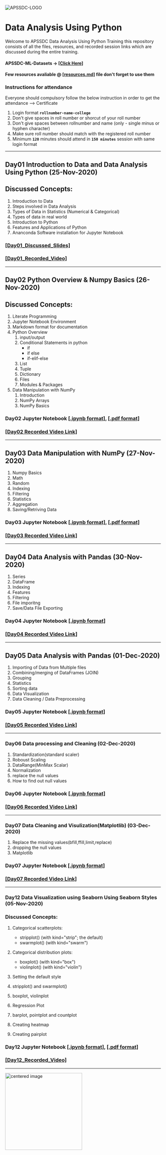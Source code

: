 ![APSSDC-LOGO](https://drive.google.com/uc?export=download&id=15AKQ6_-BixW4K6mL6RPphF5EKXqYF2zj)

# Data Analysis Using Python

Welcome to APSSDC Data Analysis Using Python Training this repository consists of all the files, resources, and recorded session links which are discussed during the entire training.

#### APSSDC-ML-Datasets → [[Click Here]](https://github.com/AP-State-Skill-Development-Corporation/Datasets)

#### Few resources avaliable @ [[resources.md]](resources.md) file don't forget to use them

### Instructions for attendance

Everyone should compulsory follow the below instruction in order to get the attendance --> Certificate

1. Login format **`rollnumber-name-college`**
2. Don't give spaces in roll number or shorcut of your roll number
3. Don't give spaces between rollnumber and name (only - single minus or hyphen character)
4. Make sure roll number should match with the registered roll number
5. Minimum **`120`** minutes should attend in **`150 minutes`** session with same login format
----------------------------
<!-----
******************************
Reference purpose follow this below things

1. Commit message format
- For content updation -- Added dayNo discussed content
-For Readme.md file updation --  Updated dayNo content
-For resources.md file updation --  Updated resourceName

2.README.md content

DayNo SampleLessonName (Date)

Discussed Concepts:
1. Topic-1
2. Topic-2

[[DayNo_Notebook_Link]]()
[[DayNo_Recorded_Video_Link]]()
*************************
--->

## Day01 Introduction to Data and Data Analysis Using Python (25-Nov-2020)

## Discussed Concepts:

1. Introduction to Data
1. Steps involved in Data Analysis
1. Types of Data in Statistics (Numerical & Categorical)
1. Types of data in real world
1. Introduction to Python
1. Features and Applications of Python
1. Ananconda Software installation for Jupyter Notebook


### [[Day01_Discussed_Slides]](Day01_25Nov2020/Data_Analysis_Using_Python_Slides.pdf)
### [[Day01_Recorded_Video]](https://transcripts.gotomeeting.com/#/s/217ae52e586165a1703e8d0854ef3207c29662d64e142020243dd4aae57ec3ac)

-----------

## Day02 Python Overview & Numpy Basics (26-Nov-2020)

## Discussed Concepts:
1. Literate Programming
1. Jupyter Notebook Environment
1. Markdown format for documentation
1. Python Overview
    1. input/output
    1. Conditional Statements in python
        - if
        - if else
        - if-elif-else
    1. List
    1. Tuple
    1. Dictionary
    1. Files
    1. Modules & Packages
1. Data Manipulation with NumPy
    1. Introduction
    1. NumPy Arrays
    1. NumPy Basics

### Day02 Jupyter Notebook [[.ipynb format]](Day02_26Nov2020/Python_Overview_&_Numpy_Basics.ipynb), [[.pdf format]](Day02_26Nov2020/Python_Overview_&_Numpy_Basics.pdf)

### [[Day02 Recorded Video Link]](https://transcripts.gotomeeting.com/#/s/fa894c5f28a9c8540961845e34edf6d0209cce629f1f78f80c2931fa4cc4a949)
********


## Day03 Data Manipulation with NumPy (27-Nov-2020)

1. Numpy Basics
2. Math
3. Random
4. Indexing
5. Filtering
6. Statistics
7. Aggregation
8. Saving/Retriving Data

### Day03 Jupyter Notebook [[.ipynb format]](Day03_27Nov2020/Data_Manuplation_using_Numpy.ipynb), [[.pdf format]](Day03_27Nov2020/Data_Manuplation_using_Numpy.pdf)

### [[Day03 Recorded Video Link]](https://transcripts.gotomeeting.com/#/s/aa9f1e15d548eb617bed504facfe81dffa3f1f7785398fc9c38e120c26738755)
********

## Day04 Data Analysis with Pandas (30-Nov-2020)

1. Series
1. DataFrame
1. Indexing
1. Features
1. Filtering
1. File imporitng
1. Save/Data File Exporting

### Day04 Jupyter Notebook [[.ipynb format]](Day04_30Nov2020/Day04_30Nov2020.ipynb)

### [[Day04 Recorded Video Link]](https://transcripts.gotomeeting.com/#/s/b3b28f38ed33b6da50f71b1c7e28bb9a28af81c2bd1bc3dba842de27c9a41d0c)
********

## Day05 Data Analysis with Pandas (01-Dec-2020)

1. Importing of Data from Multiple files
1. Combining/merging of DataFrames (JOIN)
1. Grouping 
1. Statistics
1. Sorting data
1. Data Visualization
1. Data Cleaning / Data Preprocessing

### Day05 Jupyter Notebook [[.ipynb format]](Day05_01Dec2020/Day05_01Dec2020.ipynb)

### [[Day05 Recorded Video Link]](https://transcripts.gotomeeting.com/#/s/e9da236c2a802109b34b4e4a5ee223275fc931d70690c03b093838f9336cef53)
********

### Day06 Data processing and Cleaning (02-Dec-2020)

1. Standardization(standard scaler)
1. Roboust Scaling
1. DataRange(MinMax Scalar)
1. Normalization
1. replace the null values
1. How to find out null values

### Day06 Jupyter Notebook [[.ipynb format]](https://github.com/AP-State-Skill-Development-Corporation/Data-Analysis-Using-Python-MB9/blob/master/Day06_02Dec2020/02-12-2020(day6).ipynb)

### [[Day06 Recorded Video Link]](https://transcripts.gotomeeting.com/#/s/15418999ef72bccf3ee6111eab7a7a37921f48c36a69ba734d5a665eabab752d)
********

### Day07 Data Cleaning and Visulization(Matplotlib) (03-Dec-2020)

1. Replace the missing values(bfill,ffill,limit,replace)
1. dropping the null values
1. Matplotlib
### Day07 Jupyter Notebook [[.ipynb format]](https://github.com/AP-State-Skill-Development-Corporation/Data-Analysis-Using-Python-MB9/tree/master/Day07_03Dec2020)

### [[Day07 Recorded Video Link]](https://transcripts.gotomeeting.com/#/s/feb0ea9f9f2c1c72e3794adee8095ba15eb0986f9f33ffdefb6aa9ba9907957c)
********

### Day12 Data Visualization using Seaborn	Using Seaborn Styles (05-Nov-2020)
### Discussed Concepts:

1. Categorical scatterplots:

    - stripplot() (with kind="strip"; the default)
    - swarmplot() (with kind="swarm")
2. Categorical distribution plots:
    - boxplot() (with kind="box")
    - violinplot() (with kind="violin")
1. Setting the default style
1. stripplot() and swarmplot()
1. boxplot, violinplot
1. Regression Plot
1. barplot, pointplot and countplot
1. Creating heatmap
1. Creating pairplot

### Day12 Jupyter Notebook [[.ipynb format]](Day09_05Dec2020/Day09_05Nov2020_Seaborn_Contd.ipynb), [[.pdf format]](Day09_05Dec2020/Day09_05Nov2020_Seaborn_Contd.pdf)

### [[Day12_Recorded_Video]](https://transcripts.gotomeeting.com/#/s/ff40e070fccd2e3e5fdb951e992a14ce59ae50ff15de1ecd87c0b559e9acaa15)

***************
<img src="https://media1.tenor.com/images/98c6d5e76d6069f4f7d42ee937f4dc98/tenor.gif?itemid=15177778" alt="centered image" height = 249 width = 249/>
